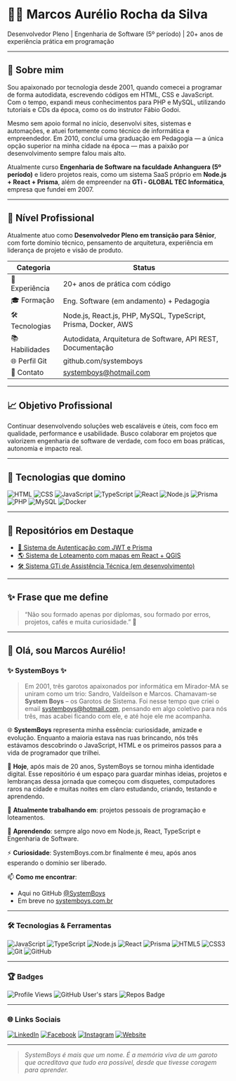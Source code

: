 # 👨‍💻 Marcos Aurélio Rocha da Silva

Desenvolvedor Pleno | Engenharia de Software (5º período) | 20+ anos de experiência prática em programação

---

## 🧭 Sobre mim

Sou apaixonado por tecnologia desde 2001, quando comecei a programar de forma autodidata, escrevendo códigos em HTML, CSS e JavaScript. Com o tempo, expandi meus conhecimentos para PHP e MySQL, utilizando tutoriais e CDs da época, como os do instrutor Fábio Godoi.  

Mesmo sem apoio formal no início, desenvolvi sites, sistemas e automações, e atuei fortemente como técnico de informática e empreendedor. Em 2010, concluí uma graduação em Pedagogia — a única opção superior na minha cidade na época — mas a paixão por desenvolvimento sempre falou mais alto.

Atualmente curso **Engenharia de Software na faculdade Anhanguera (5º período)** e lidero projetos reais, como um sistema SaaS próprio em **Node.js + React + Prisma**, além de empreender na **GTi - GLOBAL TEC Informática**, empresa que fundei em 2007.

---

## 💼 Nível Profissional

Atualmente atuo como **Desenvolvedor Pleno em transição para Sênior**, com forte domínio técnico, pensamento de arquitetura, experiência em liderança de projeto e visão de produto.

| Categoria        | Status                                  |
|------------------|------------------------------------------|
| 🧠 Experiência   | 20+ anos de prática com código           |
| 🎓 Formação      | Eng. Software (em andamento) + Pedagogia |
| 🛠️ Tecnologias   | Node.js, React.js, PHP, MySQL, TypeScript, Prisma, Docker, AWS |
| 📚 Habilidades   | Autodidata, Arquitetura de Software, API REST, Documentação |
| 🌐 Perfil Git    | github.com/systemboys             |
| 💬 Contato       | systemboys@hotmail.com | [Meu LinkedIn](https://www.linkedin.com/in/marcos-aur%C3%A9lio-rocha-da-silva-69a22699/) |

---

## 📈 Objetivo Profissional

Continuar desenvolvendo soluções web escaláveis e úteis, com foco em qualidade, performance e usabilidade. Busco colaborar em projetos que valorizem engenharia de software de verdade, com foco em boas práticas, autonomia e impacto real.

---

## 🔧 Tecnologias que domino

![HTML](https://img.shields.io/badge/HTML5-E34F26?logo=html5&logoColor=white)
![CSS](https://img.shields.io/badge/CSS3-1572B6?logo=css3&logoColor=white)
![JavaScript](https://img.shields.io/badge/JavaScript-F7DF1E?logo=javascript&logoColor=black)
![TypeScript](https://img.shields.io/badge/TypeScript-3178C6?logo=typescript&logoColor=white)
![React](https://img.shields.io/badge/React-20232A?logo=react&logoColor=61DAFB)
![Node.js](https://img.shields.io/badge/Node.js-339933?logo=node.js&logoColor=white)
![Prisma](https://img.shields.io/badge/Prisma-2D3748?logo=prisma&logoColor=white)
![PHP](https://img.shields.io/badge/PHP-777BB4?logo=php&logoColor=white)
![MySQL](https://img.shields.io/badge/MySQL-4479A1?logo=mysql&logoColor=white)
![Docker](https://img.shields.io/badge/Docker-2496ED?logo=docker&logoColor=white)

---

## 🧩 Repositórios em Destaque

- [🔐 Sistema de Autenticação com JWT e Prisma](#)
- [🌎 Sistema de Loteamento com mapas em React + QGIS](#)
- [🛠️ Sistema GTi de Assistência Técnica (em desenvolvimento)](#)

---

## ✨ Frase que me define
> “Não sou formado apenas por diplomas, sou formado por erros, projetos, cafés e muita curiosidade.” 🚀

---

## 👋 Olá, sou Marcos Aurélio!

### ✨ SystemBoys ✨

> Em 2001, três garotos apaixonados por informática em Mirador-MA se uniram como um trio: Sandro, Valdeilson e Marcos. Chamavam-se **System Boys** – os Garotos de Sistema. Foi nesse tempo que criei o email systemboys@hotmail.com, pensando em algo coletivo para nós três, mas acabei ficando com ele, e até hoje ele me acompanha.

🌐 **SystemBoys** representa minha essência: curiosidade, amizade e evolução. Enquanto a maioria estava nas ruas brincando, nós três estávamos descobrindo o JavaScript, HTML e os primeiros passos para a vida de programador que trilhei.  

🎯 **Hoje**, após mais de 20 anos, SystemBoys se tornou minha identidade digital. Esse repositório é um espaço para guardar minhas ideias, projetos e lembranças dessa jornada que começou com disquetes, computadores raros na cidade e muitas noites em claro estudando, criando, testando e aprendendo.

🔭 **Atualmente trabalhando em**: projetos pessoais de programação e loteamentos.

🌱 **Aprendendo**: sempre algo novo em Node.js, React, TypeScript e Engenharia de Software.

⚡ **Curiosidade**: SystemBoys.com.br finalmente é meu, após anos esperando o domínio ser liberado.

📫 **Como me encontrar**:  
- Aqui no GitHub [@SystemBoys](https://github.com/systemboys)  
- Em breve no [systemboys.com.br](http://systemboys.com.br)

---

### 🛠️ Tecnologias & Ferramentas

![JavaScript](https://img.shields.io/badge/-JavaScript-F7DF1E?logo=javascript&logoColor=black&style=flat-square)
![TypeScript](https://img.shields.io/badge/-TypeScript-3178C6?logo=typescript&logoColor=white&style=flat-square)
![Node.js](https://img.shields.io/badge/-Node.js-339933?logo=node.js&logoColor=white&style=flat-square)
![React](https://img.shields.io/badge/-React-61DAFB?logo=react&logoColor=black&style=flat-square)
![Prisma](https://img.shields.io/badge/-Prisma-2D3748?logo=prisma&logoColor=white&style=flat-square)
![HTML5](https://img.shields.io/badge/-HTML5-E34F26?logo=html5&logoColor=white&style=flat-square)
![CSS3](https://img.shields.io/badge/-CSS3-1572B6?logo=css3&logoColor=white&style=flat-square)
![Git](https://img.shields.io/badge/-Git-F05032?logo=git&logoColor=white&style=flat-square)
![GitHub](https://img.shields.io/badge/-GitHub-181717?logo=github&logoColor=white&style=flat-square)

---

### 🏆 Badges

![Profile Views](https://komarev.com/ghpvc/?username=systemboys&label=Profile%20views&color=0e75b6&style=flat)
![GitHub User's stars](https://img.shields.io/github/stars/systemboys?affiliations=OWNER%2CCOLLABORATOR&style=flat-square)
![Repos Badge](https://badgen.net/github/repos/systemboys)

---

### 🌐 Links Sociais

[![LinkedIn](https://img.shields.io/badge/-LinkedIn-0077B5?logo=linkedin&logoColor=white&style=flat-square)](https://www.linkedin.com/in/marcos-aur%C3%A9lio-rocha-da-silva-69a22699/)
[![Facebook](https://img.shields.io/badge/-Facebook-1877F2?logo=facebook&logoColor=white&style=flat-square)](https://www.facebook.com/marcosaurelio.rochadasilva)
[![Instagram](https://img.shields.io/badge/-Instagram-E4405F?logo=instagram&logoColor=white&style=flat-square)](https://www.instagram.com/systemboymarcos/)
[![Website](https://img.shields.io/badge/-SystemBoys.com.br-000000?logo=Firefox-Browser&logoColor=white&style=flat-square)](https://www.companyservices.com.br/cs/)

---

> *SystemBoys é mais que um nome. É a memória viva de um garoto que acreditava que tudo era possível, desde que tivesse coragem para aprender.*
